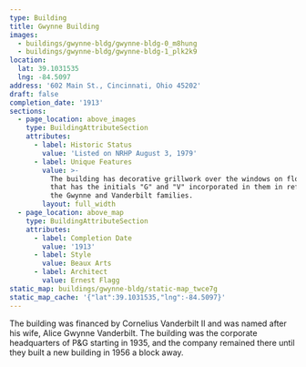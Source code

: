 ```yaml
---
type: Building
title: Gwynne Building
images:
  - buildings/gwynne-bldg/gwynne-bldg-0_m8hung
  - buildings/gwynne-bldg/gwynne-bldg-1_plk2k9
location:
  lat: 39.1031535
  lng: -84.5097
address: '602 Main St., Cincinnati, Ohio 45202'
draft: false
completion_date: '1913'
sections:
  - page_location: above_images
    type: BuildingAttributeSection
    attributes:
      - label: Historic Status
        value: 'Listed on NRHP August 3, 1979'
      - label: Unique Features
        value: >-
          The building has decorative grillwork over the windows on floors 4-9
          that has the initials "G" and "V" incorporated in them in reference to
          the Gwynne and Vanderbilt families.
        layout: full_width
  - page_location: above_map
    type: BuildingAttributeSection
    attributes:
      - label: Completion Date
        value: '1913'
      - label: Style
        value: Beaux Arts
      - label: Architect
        value: Ernest Flagg
static_map: buildings/gwynne-bldg/static-map_twce7g
static_map_cache: '{"lat":39.1031535,"lng":-84.5097}'
---
```


The building was financed by Cornelius Vanderbilt II and was named after his wife, Alice Gwynne Vanderbilt. The building was the corporate headquarters of P&G starting in 1935, and the company remained there until they built a new building in 1956 a block away.
